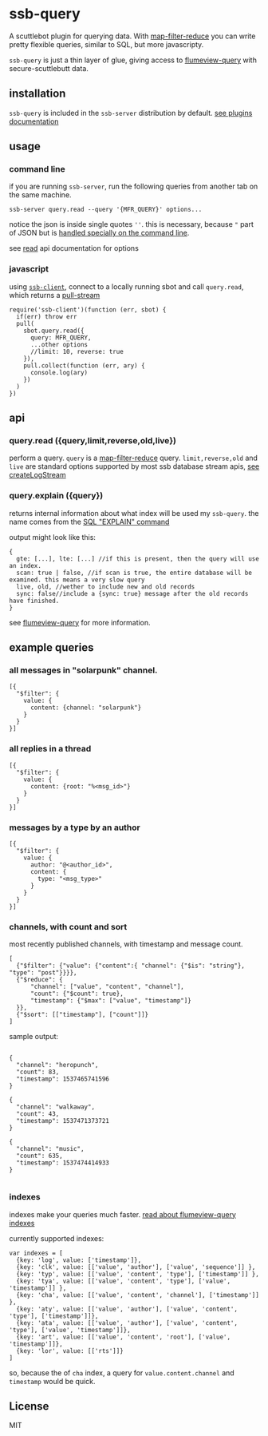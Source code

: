# ssb-query

A scuttlebot plugin for querying data.
With [map-filter-reduce](https://github.com/dominictarr/map-filter-reduce) you can write
pretty flexible queries, similar to SQL, but more javascripty.

`ssb-query` is just a thin layer of glue,
giving access to [flumeview-query](https://github.com/flumedb/flumeview-query)
with secure-scuttlebutt data.


## installation

`ssb-query` is included in the `ssb-server` distribution by default.
[see plugins documentation](https://github.com/ssbc/ssb-plugins)

## usage

### command line

if you are running `ssb-server`, run the following queries from another tab on the same machine.

```
ssb-server query.read --query '{MFR_QUERY}' options...
```

notice the json is inside single quotes `''`. this is necessary, because `"` part of JSON but is [handled
specially on the command line](https://blog.cloud66.com/bash-tricks-part-1-string-escaping/).

see [read](#read) api documentation for options

### javascript

using [`ssb-client`](https://github.com/ssbc/ssb-client),
connect to a locally running sbot and call `query.read`, which returns a [pull-stream](pull-stream.github.io)

```
require('ssb-client')(function (err, sbot) {
  if(err) throw err
  pull(
    sbot.query.read({
      query: MFR_QUERY,
      ...other options
      //limit: 10, reverse: true
    }),
    pull.collect(function (err, ary) {
      console.log(ary)
    })
  )
})
```

## api

### query.read ({query,limit,reverse,old,live})

perform a query. `query` is a [map-filter-reduce](https://github.com/dominictarr/map-filter-reduce) query.
`limit,reverse,old` and `live` are standard options supported by most ssb database stream apis,
[see createLogStream](https://github.com/ssbc/ssb-db#ssbdbcreatelogstreamltltegtgte-timestamp-reverseoldliveraw-boolean-limit-number--pullsource)

### query.explain ({query})

returns internal information about what index will be used my `ssb-query`.
the name comes from the [SQL "EXPLAIN" command](https://docs.microsoft.com/en-us/sql/t-sql/queries/explain-transact-sql?view=aps-pdw-2016-au7)

output might look like this:
```
{
  gte: [...], lte: [...] //if this is present, then the query will use an index.
  scan: true | false, //if scan is true, the entire database will be examined. this means a very slow query
  live, old, //wether to include new and old records
  sync: false//include a {sync: true} message after the old records have finished.
}
```
see [flumeview-query](https://github.com/flumedb/flumeview-query) for more information.

## example queries

### all messages in "solarpunk" channel.
```
[{
  "$filter": {
    value: {
      content: {channel: "solarpunk"}
    }
  }
}]
```

### all replies in a thread

```
[{
  "$filter": {
    value: {
      content: {root: "%<msg_id>"}
    }
  }
}]
```

### messages by a type by an author

```
[{
  "$filter": {
    value: {
	  author: "@<author_id>",
	  content: {
	    type: "<msg_type>"
	  }
	}
  }
}]
```

### channels, with count and sort

most recently published channels, with timestamp and message count.

```
[
  {"$filter": {"value": {"content":{ "channel": {"$is": "string"}, "type": "post"}}}},
  {"$reduce": {
      "channel": ["value", "content", "channel"],
      "count": {"$count": true},
      "timestamp": {"$max": ["value", "timestamp"]}
  }},
  {"$sort": [["timestamp"], ["count"]]}
]

```

sample output:

```

{
  "channel": "heropunch",
  "count": 83,
  "timestamp": 1537465741596
}

{
  "channel": "walkaway",
  "count": 43,
  "timestamp": 1537471373721
}

{
  "channel": "music",
  "count": 635,
  "timestamp": 1537474414933
}


```
### indexes

indexes make your queries much faster.
[read about flumeview-query indexes](https://github.com/flumedb/flumeview-query#indexes)

currently supported indexes:

```
var indexes = [
  {key: 'log', value: ['timestamp']},
  {key: 'clk', value: [['value', 'author'], ['value', 'sequence']] },
  {key: 'typ', value: [['value', 'content', 'type'], ['timestamp']] },
  {key: 'tya', value: [['value', 'content', 'type'], ['value', 'timestamp']] },
  {key: 'cha', value: [['value', 'content', 'channel'], ['timestamp']] },
  {key: 'aty', value: [['value', 'author'], ['value', 'content', 'type'], ['timestamp']]},
  {key: 'ata', value: [['value', 'author'], ['value', 'content', 'type'], ['value', 'timestamp']]},
  {key: 'art', value: [['value', 'content', 'root'], ['value', 'timestamp']]},
  {key: 'lor', value: [['rts']]}
]

```
so, because the of `cha` index, a query for `value.content.channel` and `timestamp` would be quick.

## License

MIT
